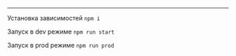 ---

Установка зависимостей `npm i`

Запуск в dev режиме `npm run start`

Запуск в prod режиме `npm run prod`

